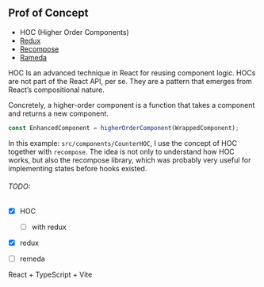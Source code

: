 ## Prof of Concept 
- HOC (Higher Order Components)
- [Redux](https://redux.js.org/)
- [Recompose](https://github.com/acdlite/recompose)
- [Rameda](https://remedajs.com/)

HOC Is an advanced technique in React for reusing component logic. HOCs are not part of the React API, per se.
They are a pattern that emerges from React’s compositional nature.

Concretely, a higher-order component is a function that takes a component and returns a new component.

```js
const EnhancedComponent = higherOrderComponent(WrappedComponent);
```
In this example: `src/components/CounterHOC`, I use the concept of HOC together with `recompose`. The idea is not only to understand how HOC works, but also the recompose library, which was probably very useful for implementing states before hooks existed.

###### TODO: 

- [x] HOC
  - [ ] with redux  
- [x] redux
- [ ] remeda




React + TypeScript + Vite
